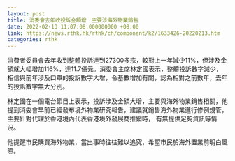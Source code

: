 ```yaml
---
layout: post
title: 消委會去年收投訴金額增　主要涉海外物業銷售
date: 2022-02-13 11:07:08.000000000 +08:00
link: https://news.rthk.hk/rthk/ch/component/k2/1633426-20220213.htm
categories: rthk
---
```


消費者委員會去年收到整體投訴達到27300多宗，較對上一年減少11%，但涉及金額就大幅增加116%，達11.7億元。消委會主席林定國表示，整體投訴數字減少，相信與前年涉及口罩的投訴數字大增，令基數增加有關，認為相對之前數年，去年的投訴數字無大分別。

林定國在一個電台節目上表示，投訴涉及金額大增，主要與海外物業銷售相關，他提到消委會早前已經發布境外物業研究報告，建議就銷售海外物業進行修例規管，主要針對代理於香港境內代表香港境外發展商推銷時， 有無提供足夠資訊等情況。

他提醒巿民購買海外物業，當出事時往往難以追究，希望巿民於海外置業前明白風險。
